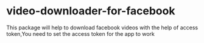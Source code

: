 # video-downloader-for-facebook
This package will help to download facebook videos with the help of access token,You need to set the access token for the app to work 
